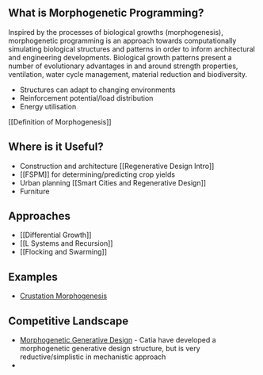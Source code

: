 ## What is Morphogenetic Programming?
Inspired by the processes of biological growths (morphogenesis), morphogenetic programming is an approach towards computationally simulating biological structures and patterns in order to inform architectural and engineering developments. Biological growth patterns present a number of evolutionary advantages in and around strength properties, ventilation, water cycle management, material reduction and biodiversity.

- Structures can adapt to changing environments
- Reinforcement potential/load distribution
- Energy utilisation

[[Definition of Morphogenesis]]
## Where is it Useful?

- Construction and architecture [[Regenerative Design Intro]]
- [[FSPM]] for determining/predicting crop yields
- Urban planning [[Smart Cities and Regenerative Design]]
- Furniture
## Approaches

- [[Differential Growth]]
- [[L Systems and Recursion]]
- [[Flocking and Swarming]]
## Examples

- [Crustation Morphogenesis](https://www.youtube.com/watch?v=86Gr5Mtn_nQ)

## Competitive Landscape

- [Morphogenetic Generative Design](https://www.3ds.com/insights/corporate-reports/generative-design-inspired-living-world) - Catia have developed a morphogenetic generative design structure, but is very reductive/simplistic in mechanistic approach
- 

